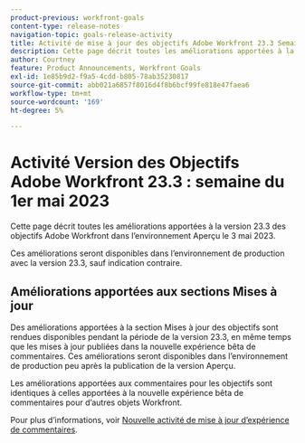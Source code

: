 ```yaml
---
product-previous: workfront-goals
content-type: release-notes
navigation-topic: goals-release-activity
title: Activité de mise à jour des objectifs Adobe Workfront 23.3 Semaine du 1er mai 2023
description: Cette page décrit toutes les améliorations apportées à la version 23.3 des objectifs d’Adobe Workfront à l’environnement Aperçu. Ces améliorations seront disponibles dans l’environnement de production au cours de la semaine du 1er mai 2023.
author: Courtney
feature: Product Announcements, Workfront Goals
exl-id: 1e85b9d2-f9a5-4cdd-b805-78ab35230817
source-git-commit: abb021a6857f8016d4f8b6bcf99fe818e47faea6
workflow-type: tm+mt
source-wordcount: '169'
ht-degree: 5%

---
```


# Activité Version des Objectifs Adobe Workfront 23.3 : semaine du 1er mai 2023

Cette page décrit toutes les améliorations apportées à la version 23.3 des objectifs Adobe Workfront dans l’environnement Aperçu le 3 mai 2023.

Ces améliorations seront disponibles dans l’environnement de production avec la version 23.3, sauf indication contraire.

## Améliorations apportées aux sections Mises à jour

Des améliorations apportées à la section Mises à jour des objectifs sont rendues disponibles pendant la période de la version 23.3, en même temps que les mises à jour publiées dans la nouvelle expérience bêta de commentaires. Ces améliorations seront disponibles dans l’environnement de production peu après la publication de la version Aperçu.

Les améliorations apportées aux commentaires pour les objectifs sont identiques à celles apportées à la nouvelle expérience bêta de commentaires pour d’autres objets Workfront.

Pour plus d’informations, voir [Nouvelle activité de mise à jour d’expérience de commentaires](/help/quicksilver/product-announcements/betas/new-commenting-experience-beta/new-commenting-beta-experience-release-activity.md).

